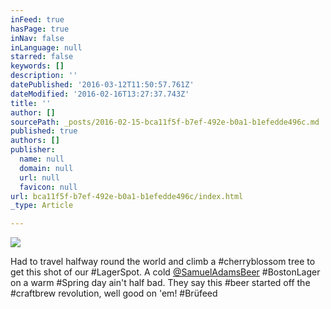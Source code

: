 ```yaml
---
inFeed: true
hasPage: true
inNav: false
inLanguage: null
starred: false
keywords: []
description: ''
datePublished: '2016-03-12T11:50:57.761Z'
dateModified: '2016-02-16T13:27:37.743Z'
title: ''
author: []
sourcePath: _posts/2016-02-15-bca11f5f-b7ef-492e-b0a1-b1efedde496c.md
published: true
authors: []
publisher:
  name: null
  domain: null
  url: null
  favicon: null
url: bca11f5f-b7ef-492e-b0a1-b1efedde496c/index.html
_type: Article

---
```

![](https://s3-us-west-2.amazonaws.com/the-grid-img/p/2ef1b72e6fd56bae9bd51923ed3b1e6bed246233.jpg)

Had to travel halfway round the world and climb a \#cherryblossom tree to get this shot of our \#LagerSpot. A cold [@SamuelAdamsBeer][0] \#BostonLager on a warm \#Spring day ain't half bad. They say this \#beer started off the \#craftbrew revolution, well good on 'em! \#Brüfeed

[0]: https://www.instagram.com/samueladamsbeer/